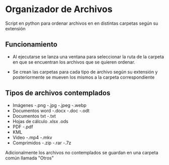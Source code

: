 # Organizador de Archivos

Script en python para ordenar archivos en en distintas carpetas según su extensión

## Funcionamiento

- Al ejecutarse se lanza una ventana para seleccionar la ruta de la carpeta en que se encuentran los archivos que se quieren ordenar.

- Se crean las carpetas para cada tipo de archivo según su extensión y posteriormente se mueven los mismos a la carpeta correspondiente

## Tipos de archivos contemplados
- Imágenes
-.png
-.jpg
-.jpeg
-.webp
- Documentos word
-.docx
-.doc
-.odt
- Documentos txt
-.txt
- Hojas de cálculo
.xlsx
.ods
- PDF
-.pdf
- KML
- Video
-.mp4
-.mkv
- Comprimidos
-.zip
-.rar
-.7z

Adicionalmente los archivos no contemplados se guardan en una carpeta común llamada "Otros"